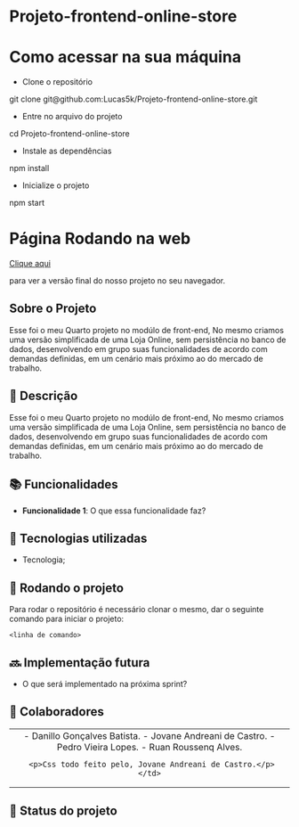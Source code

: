 # Projeto-frontend-online-store

<h1>Como acessar na sua máquina</h1>

- Clone o repositório
<p>git clone git@github.com:Lucas5k/Projeto-frontend-online-store.git</p>

- Entre no arquivo do projeto
<p>cd Projeto-frontend-online-store</p>

- Instale as dependências
<p>npm install</p>

- Inicialize o projeto
<p>npm start</p>

<h1>Página Rodando na web</h1>
 <a href="https://front-end-online-store-sigma.vercel.app/">Clique aqui</a><p>para ver a versão final do nosso projeto no seu navegador.</p>

<h2>Sobre o Projeto</h2>
<p>Esse foi o meu Quarto projeto no modúlo de front-end, No mesmo criamos uma versão simplificada de uma Loja Online, sem persistência no banco de dados, desenvolvendo em grupo suas funcionalidades de acordo com demandas definidas, em um cenário mais próximo ao do mercado de trabalho.</p>

## :memo: Descrição
Esse foi o meu Quarto projeto no modúlo de front-end, No mesmo criamos uma versão simplificada de uma Loja Online, sem persistência no banco de dados, desenvolvendo em grupo suas funcionalidades de acordo com demandas definidas, em um cenário mais próximo ao do mercado de trabalho.

## :books: Funcionalidades
* <b>Funcionalidade 1</b>: O que essa funcionalidade faz?

## :wrench: Tecnologias utilizadas
* Tecnologia;

## :rocket: Rodando o projeto
Para rodar o repositório é necessário clonar o mesmo, dar o seguinte comando para iniciar o projeto:
```
<linha de comando>
```

## :soon: Implementação futura
* O que será implementado na próxima sprint?

## :handshake: Colaboradores
<table>
  <tr>
    <td align="center">
     - Danillo Gonçalves Batista.
     - Jovane Andreani de Castro.
     - Pedro Vieira Lopes.
     - Ruan Roussenq Alves.
     
     <p>Css todo feito pelo, Jovane Andreani de Castro.</p>
    </td>
  </tr>
</table>

## :dart: Status do projeto
